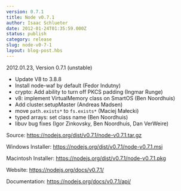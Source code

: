 ```yaml
---
version: 0.7.1
title: Node v0.7.1
author: Isaac Schlueter
date: 2012-01-24T01:35:59.000Z
status: publish
category: release
slug: node-v0-7-1
layout: blog-post.hbs
---
```


<p>2012.01.23, Version 0.7.1 (unstable)</p>

<ul>
<li>Update V8 to 3.8.8</li>
<li>Install node-waf by default (Fedor Indutny)</li>
<li>crypto: Add ability to turn off PKCS padding (Ingmar Runge)</li>
<li>v8: implement VirtualMemory class on SmartOS (Ben Noordhuis)</li>
<li>Add cluster.setupMaster (Andreas Madsen)</li>
<li>move <code>path.exists*</code> to <code>fs.exists*</code> (Maciej Małecki)</li>
<li>typed arrays: set class name (Ben Noordhuis)</li>
<li>libuv bug fixes (Igor Zinkovsky, Ben Noordhuis, Dan VerWeire)</li>
</ul>

<p>Source: <a href="https://nodejs.org/dist/v0.7.1/node-v0.7.1.tar.gz">https://nodejs.org/dist/v0.7.1/node-v0.7.1.tar.gz</a></p>

<p>Windows Installer: <a href="https://nodejs.org/dist/v0.7.1/node-v0.7.1.msi">https://nodejs.org/dist/v0.7.1/node-v0.7.1.msi</a></p>

<p>Macintosh Installer: <a href="https://nodejs.org/dist/v0.7.1/node-v0.7.1.pkg">https://nodejs.org/dist/v0.7.1/node-v0.7.1.pkg</a></p>

<p>Website: <a href="https://nodejs.org/docs/v0.7.1/">https://nodejs.org/docs/v0.7.1/</a></p>

<p>Documentation: <a href="https://nodejs.org/docs/v0.7.1/api/">https://nodejs.org/docs/v0.7.1/api/</a></p>
